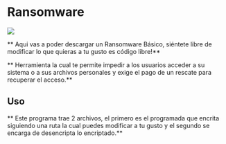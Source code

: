 # Ransomware

![](https://img.shields.io/badge/python-3-blue.svg)

** Aqui vas a poder descargar un Ransomware Básico, siéntete libre de modificar lo que quieras a tu gusto es código libre!**

** Herramienta la cual te permite impedir a los usuarios acceder a su sistema o a sus archivos personales y exige el pago de un rescate para recuperar el acceso.**

## Uso

** Este programa trae 2 archivos, el primero es el programada que encrita siguiendo una ruta la cual puedes modificar a tu gusto y el segundo se encarga de desencripta lo encriptado.**



























